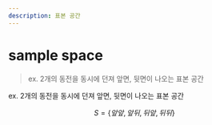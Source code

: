 ```yaml
---
description: 표본 공간
---
```


# sample space

> ex. 2개의 동전을 동시에 던져 앞면, 뒷면이 나오는 표본 공간

ex. 2개의 동전을 동시에 던져 앞면, 뒷면이 나오는 표본 공간

$$
S=\{앞앞, 앞뒤, 뒤앞, 뒤뒤\}
$$

